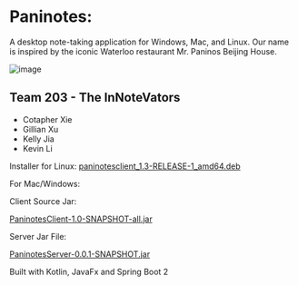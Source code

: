 # Paninotes: 

A desktop note-taking application for Windows, Mac, and Linux. Our name is inspired by the iconic Waterloo restaurant Mr. Paninos Beijing House.

![image](https://user-images.githubusercontent.com/34748712/168768768-db25cdfc-fe01-431f-8bfa-f12d2b66bfda.png)


## Team 203 - The InNoteVators
- Cotapher Xie
- Gillian Xu
- Kelly Jia
- Kevin Li

Installer for Linux:
[paninotesclient_1.3-RELEASE-1_amd64.deb](https://git.uwaterloo.ca/k348li/398-team-project/-/raw/master/ReleaseJars/paninotesclient_1.3-RELEASE-1_amd64.deb)

For Mac/Windows:

Client Source Jar:

[PaninotesClient-1.0-SNAPSHOT-all.jar](https://git.uwaterloo.ca/k348li/398-team-project/-/raw/master/ReleaseJars/PaninotesClient-1.0-SNAPSHOT-all.jar)

Server Jar File:

[PaninotesServer-0.0.1-SNAPSHOT.jar](https://git.uwaterloo.ca/k348li/398-team-project/-/raw/master/ReleaseJars/PaninotesServer-0.0.1-SNAPSHOT.jar)

Built with Kotlin, JavaFx and Spring Boot 2
